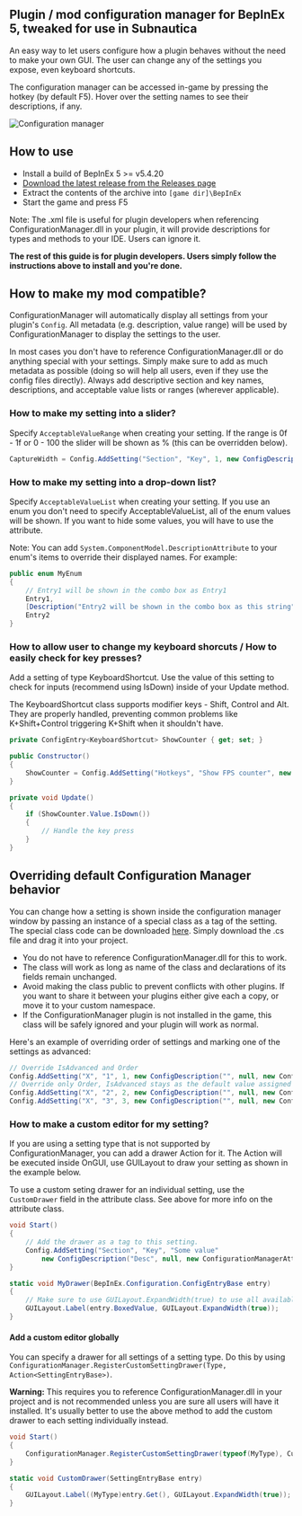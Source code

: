 ## Plugin / mod configuration manager for BepInEx 5, tweaked for use in Subnautica

An easy way to let users configure how a plugin behaves without the need to make your own GUI. The user can change any of the settings you expose, even keyboard shortcuts.

The configuration manager can be accessed in-game by pressing the hotkey (by default F5). Hover over the setting names to see their descriptions, if any.

![Configuration manager](Screenshot.PNG)

## How to use

-   Install a build of BepInEx 5 >= v5.4.20
-   [Download the latest release from the Releases page](https://github.com/toebeann/BepInEx.ConfigurationManager.Subnautica/releases/latest)
-   Extract the contents of the archive into `[game dir]\BepInEx`
-   Start the game and press F5

Note: The .xml file is useful for plugin developers when referencing ConfigurationManager.dll in your plugin, it will provide descriptions for types and methods to your IDE. Users can ignore it.

**The rest of this guide is for plugin developers. Users simply follow the instructions above to install and you're done.**

## How to make my mod compatible?

ConfigurationManager will automatically display all settings from your plugin's `Config`. All metadata (e.g. description, value range) will be used by ConfigurationManager to display the settings to the user.

In most cases you don't have to reference ConfigurationManager.dll or do anything special with your settings. Simply make sure to add as much metadata as possible (doing so will help all users, even if they use the config files directly). Always add descriptive section and key names, descriptions, and acceptable value lists or ranges (wherever applicable).

### How to make my setting into a slider?

Specify `AcceptableValueRange` when creating your setting. If the range is 0f - 1f or 0 - 100 the slider will be shown as % (this can be overridden below).

```c#
CaptureWidth = Config.AddSetting("Section", "Key", 1, new ConfigDescription("Description", new AcceptableValueRange<int>(0, 100)));
```

### How to make my setting into a drop-down list?

Specify `AcceptableValueList` when creating your setting. If you use an enum you don't need to specify AcceptableValueList, all of the enum values will be shown. If you want to hide some values, you will have to use the attribute.

Note: You can add `System.ComponentModel.DescriptionAttribute` to your enum's items to override their displayed names. For example:

```c#
public enum MyEnum
{
    // Entry1 will be shown in the combo box as Entry1
    Entry1,
    [Description("Entry2 will be shown in the combo box as this string")]
    Entry2
}
```

### How to allow user to change my keyboard shorcuts / How to easily check for key presses?

Add a setting of type KeyboardShortcut. Use the value of this setting to check for inputs (recommend using IsDown) inside of your Update method.

The KeyboardShortcut class supports modifier keys - Shift, Control and Alt. They are properly handled, preventing common problems like K+Shift+Control triggering K+Shift when it shouldn't have.

```c#
private ConfigEntry<KeyboardShortcut> ShowCounter { get; set; }

public Constructor()
{
    ShowCounter = Config.AddSetting("Hotkeys", "Show FPS counter", new KeyboardShortcut(KeyCode.U, KeyCode.LeftShift));
}

private void Update()
{
    if (ShowCounter.Value.IsDown())
    {
        // Handle the key press
    }
}
```

## Overriding default Configuration Manager behavior

You can change how a setting is shown inside the configuration manager window by passing an instance of a special class as a tag of the setting. The special class code can be downloaded [here](ConfigurationManagerAttributes.cs). Simply download the .cs file and drag it into your project.

-   You do not have to reference ConfigurationManager.dll for this to work.
-   The class will work as long as name of the class and declarations of its fields remain unchanged.
-   Avoid making the class public to prevent conflicts with other plugins. If you want to share it between your plugins either give each a copy, or move it to your custom namespace.
-   If the ConfigurationManager plugin is not installed in the game, this class will be safely ignored and your plugin will work as normal.

Here's an example of overriding order of settings and marking one of the settings as advanced:

```c#
// Override IsAdvanced and Order
Config.AddSetting("X", "1", 1, new ConfigDescription("", null, new ConfigurationManagerAttributes { IsAdvanced = true, Order = 3 }));
// Override only Order, IsAdvanced stays as the default value assigned by ConfigManager
Config.AddSetting("X", "2", 2, new ConfigDescription("", null, new ConfigurationManagerAttributes { Order = 1 }));
Config.AddSetting("X", "3", 3, new ConfigDescription("", null, new ConfigurationManagerAttributes { Order = 2 }));
```

### How to make a custom editor for my setting?

If you are using a setting type that is not supported by ConfigurationManager, you can add a drawer Action for it. The Action will be executed inside OnGUI, use GUILayout to draw your setting as shown in the example below.

To use a custom seting drawer for an individual setting, use the `CustomDrawer` field in the attribute class. See above for more info on the attribute class.

```c#
void Start()
{
    // Add the drawer as a tag to this setting.
    Config.AddSetting("Section", "Key", "Some value"
        new ConfigDescription("Desc", null, new ConfigurationManagerAttributes{ CustomDrawer = MyDrawer });
}

static void MyDrawer(BepInEx.Configuration.ConfigEntryBase entry)
{
    // Make sure to use GUILayout.ExpandWidth(true) to use all available space
    GUILayout.Label(entry.BoxedValue, GUILayout.ExpandWidth(true));
}
```

#### Add a custom editor globally

You can specify a drawer for all settings of a setting type. Do this by using `ConfigurationManager.RegisterCustomSettingDrawer(Type, Action<SettingEntryBase>)`.

**Warning:** This requires you to reference ConfigurationManager.dll in your project and is not recommended unless you are sure all users will have it installed. It's usually better to use the above method to add the custom drawer to each setting individually instead.

```c#
void Start()
{
    ConfigurationManager.RegisterCustomSettingDrawer(typeof(MyType), CustomDrawer);
}

static void CustomDrawer(SettingEntryBase entry)
{
    GUILayout.Label((MyType)entry.Get(), GUILayout.ExpandWidth(true));
}
```
